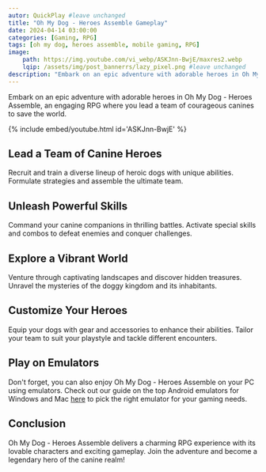 ```yaml
---
autor: QuickPlay #leave unchanged
title: "Oh My Dog - Heroes Assemble Gameplay"
date: 2024-04-14 03:00:00
categories: [Gaming, RPG]
tags: [oh my dog, heroes assemble, mobile gaming, RPG]
image: 
    path: https://img.youtube.com/vi_webp/ASKJnn-BwjE/maxres2.webp 
    lqip: /assets/img/post_bannerrs/lazy_pixel.png #leave unchanged
description: "Embark on an epic adventure with adorable heroes in Oh My Dog - Heroes Assemble, an engaging RPG where you lead a team of courageous canines to save the world. Customize your heroes, unleash powerful skills, and battle formidable foes!"
---
```


Embark on an epic adventure with adorable heroes in Oh My Dog - Heroes Assemble, an engaging RPG where you lead a team of courageous canines to save the world.

{% include embed/youtube.html id='ASKJnn-BwjE' %}

## Lead a Team of Canine Heroes
Recruit and train a diverse lineup of heroic dogs with unique abilities. Formulate strategies and assemble the ultimate team.

## Unleash Powerful Skills
Command your canine companions in thrilling battles. Activate special skills and combos to defeat enemies and conquer challenges.

## Explore a Vibrant World
Venture through captivating landscapes and discover hidden treasures. Unravel the mysteries of the doggy kingdom and its inhabitants.

## Customize Your Heroes
Equip your dogs with gear and accessories to enhance their abilities. Tailor your team to suit your playstyle and tackle different encounters.

## Play on Emulators
Don't forget, you can also enjoy Oh My Dog - Heroes Assemble on your PC using emulators. Check out our guide on the top Android emulators for Windows and Mac [here](https://quickplaymobile.github.io/posts/Top-10-Best-Android-Emulators-for-Windows-and-Mac/) to pick the right emulator for your gaming needs.

## Conclusion
Oh My Dog - Heroes Assemble delivers a charming RPG experience with its lovable characters and exciting gameplay. Join the adventure and become a legendary hero of the canine realm!

